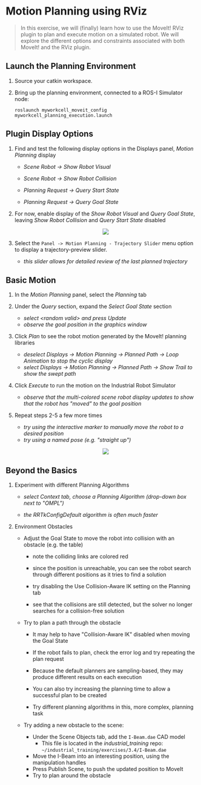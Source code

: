 # Motion Planning using RViz
> In this exercise, we will (finally) learn how to use the MoveIt! RViz plugin to plan and execute motion on a simulated robot. We will explore the different options and constraints associated with both MoveIt! and the RViz plugin.

## Launch the Planning Environment

 1. Source your catkin workspace.

 1. Bring up the planning environment, connected to a ROS-I Simulator node:

    ```
    roslaunch myworkcell_moveit_config myworkcell_planning_execution.launch
    ```

## Plugin Display Options

 1. Find and test the following display options in the Displays panel, _Motion Planning_ display

    * _Scene Robot -> Show Robot Visual_

    * _Scene Robot -> Show Robot Collision_

    * _Planning Request -> Query Start State_

    * _Planning Request -> Query Goal State_

 1. For now, enable display of the _Show Robot Visual_ and _Query Goal State_, leaving _Show Robot Collision_ and _Query Start State_ disabled

    <p align="center"><img src=http://aeswiki.datasys.swri.edu/rositraining/indigo/Exercises/3.5?action=AttachFile&do=get&target=Displays.png /></p>

 1. Select the `Panel -> Motion Planning - Trajectory Slider` menu option to display a trajectory-preview slider.
 
    * _this slider allows for detailed review of the last planned trajectory_

## Basic Motion

 1. In the _Motion Planning_ panel, select the _Planning_ tab

 1. Under the _Query_ section, expand the _Select Goal State_ section

    * _select \<random valid\> and press Update_
    * _observe the goal position in the graphics window_

 1. Click _Plan_ to see the robot motion generated by the MoveIt! planning libraries

    * _deselect Displays -> Motion Planning -> Planned Path -> Loop Animation to stop the cyclic display_
    * _select Displays -> Motion Planning -> Planned Path -> Show Trail to show the swept path_

 1. Click _Execute_ to run the motion on the Industrial Robot Simulator

    * _observe that the multi-colored scene robot display updates to show that the robot has "moved" to the goal position_

 1. Repeat steps 2-5 a few more times

    * _try using the interactive marker to manually move the robot to a desired position_
    * _try using a named pose (e.g. "straight up")_

    <p align="center"><img src=http://aeswiki.datasys.swri.edu/rositraining/indigo/Exercises/3.5?action=AttachFile&do=get&target=MotionQueries.png /></p>

## Beyond the Basics

 1. Experiment with different Planning Algorithms

    * _select Context tab, choose a Planning Algorithm (drop-down box next to "OMPL")_

    * _the RRTkConfigDefault algorithm is often much faster_

 1. Environment Obstacles

    * Adjust the Goal State to move the robot into collision with an obstacle (e.g. the table)

      * note the colliding links are colored red

      * since the position is unreachable, you can see the robot search through different positions as it tries to find a solution

      * try disabling the Use Collision-Aware IK setting on the Planning tab

      * see that the collisions are still detected, but the solver no longer searches for a collision-free solution

    * Try to plan a path through the obstacle

      * It may help to have "Collision-Aware IK" disabled when moving the Goal State

      * If the robot fails to plan, check the error log and try repeating the plan request

      * Because the default planners are sampling-based, they may produce different results on each execution

      * You can also try increasing the planning time to allow a successful plan to be created

      * Try different planning algorithms in this, more complex, planning task

    * Try adding a new obstacle to the scene:
      * Under the Scene Objects tab, add the `I-Beam.dae` CAD model
         * This file is located in the _industrial_training_ repo: `~/industrial_training/exercises/3.4/I-Beam.dae`
      * Move the I-Beam into an interesting position, using the manipulation handles
      * Press Publish Scene, to push the updated position to MoveIt
      * Try to plan around the obstacle
